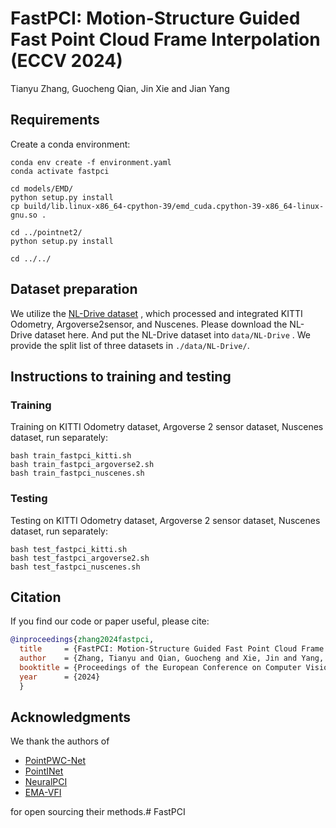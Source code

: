 # FastPCI: Motion-Structure Guided Fast Point Cloud Frame Interpolation (ECCV 2024) 

Tianyu Zhang, Guocheng Qian, Jin Xie and Jian Yang


## Requirements

Create a conda environment:
```
conda env create -f environment.yaml
conda activate fastpci

cd models/EMD/
python setup.py install
cp build/lib.linux-x86_64-cpython-39/emd_cuda.cpython-39-x86_64-linux-gnu.so .

cd ../pointnet2/
python setup.py install

cd ../../
```

## Dataset preparation

We utilize the [NL-Drive dataset](https://tongjieducn-my.sharepoint.com/:f:/g/personal/zhengzehan_tongji_edu_cn/Ej4AiwgJWp1MsAFwtWcxIFkBPDwsCW_3bWSRlpYf4XZw-w)
, which processed and integrated KITTI Odometry, Argoverse2sensor, and Nuscenes. 
Please download the NL-Drive dataset here. And put the NL-Drive dataset into `data/NL-Drive` .
We provide the split list of three datasets in `./data/NL-Drive/`.

## Instructions to training and testing

### Training

Training on KITTI Odometry dataset, Argoverse 2 sensor dataset, Nuscenes dataset, run separately:
```
bash train_fastpci_kitti.sh
bash train_fastpci_argoverse2.sh
bash train_fastpci_nuscenes.sh
```

### Testing

Testing on KITTI Odometry dataset, Argoverse 2 sensor dataset, Nuscenes dataset, run separately:
```
bash test_fastpci_kitti.sh
bash test_fastpci_argoverse2.sh
bash test_fastpci_nuscenes.sh
```

## Citation

If you find our code or paper useful, please cite:
```bibtex
@inproceedings{zhang2024fastpci,
  title     = {FastPCI: Motion-Structure Guided Fast Point Cloud Frame Interpolation},
  author    = {Zhang, Tianyu and Qian, Guocheng and Xie, Jin and Yang, Jian},
  booktitle = {Proceedings of the European Conference on Computer Vision (ECCV)},
  year      = {2024}
  }
```


## Acknowledgments
We thank the authors of

- [PointPWC-Net](https://github.com/DylanWusee/PointPWC)
- [PointINet](https://github.com/ispc-lab/PointINet)
- [NeuralPCI](https://github.com/ispc-lab/NeuralPCI)
- [EMA-VFI](https://github.com/mcg-nju/ema-vfi)

for open sourcing their methods.# FastPCI

